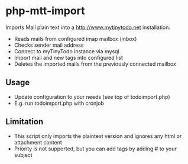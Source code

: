 php-mtt-import
==============

Imports Mail plain text into a http://www.mytinytodo.net installation:

- Reads mails from configured imap mailbox (inbox)
- Checks sender mail address
- Connect to myTinyTodo instance via mysql
- Import mail and new tags into configured list
- Deletes the imported mails from the previously connected mailbox


## Usage
- Update configuration to your needs (see top of todoimport.php)
- E.g. run todoimport.php with cronjob


## Limitation
- This script only imports the plaintext version and ignores any html or attachment content
- Priority is not supported, but you can add tags by adding #<tag> to your subject
